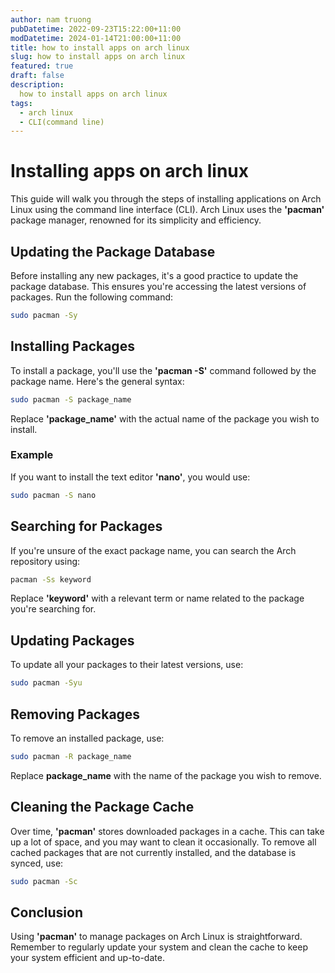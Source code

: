 ```yaml
---
author: nam truong
pubDatetime: 2022-09-23T15:22:00+11:00
modDatetime: 2024-01-14T21:00:00+11:00
title: how to install apps on arch linux
slug: how to install apps on arch linux
featured: true
draft: false
description:
  how to install apps on arch linux
tags:
  - arch linux
  - CLI(command line)
---
```

# Installing apps on arch linux
This guide will walk you through the steps of installing applications on Arch Linux using the command line interface (CLI). Arch Linux uses the **'pacman'** package manager, renowned for its simplicity and efficiency.
## Updating the Package Database
Before installing any new packages, it's a good practice to update the package database. This ensures you're accessing the latest versions of packages. Run the following command:
```bash
sudo pacman -Sy
```
## Installing Packages
To install a package, you'll use the __'pacman -S'__ command followed by the package name. Here's the general syntax:
```bash
sudo pacman -S package_name
```
Replace __'package_name'__ with the actual name of the package you wish to install.
### Example
If you want to install the text editor __'nano'__, you would use:
```bash
sudo pacman -S nano
```
## Searching for Packages
If you're unsure of the exact package name, you can search the Arch repository using:
```bash
pacman -Ss keyword
```
Replace __'keyword'__ with a relevant term or name related to the package you're searching for.
## Updating Packages
To update all your packages to their latest versions, use:
```bash
sudo pacman -Syu
```
## Removing Packages
To remove an installed package, use:
```bash
sudo pacman -R package_name
```
Replace __package_name__ with the name of the package you wish to remove.
## Cleaning the Package Cache
Over time, __'pacman'__ stores downloaded packages in a cache. This can take up a lot of space, and you may want to clean it occasionally. To remove all cached packages that are not currently installed, and the database is synced, use:
```bash
sudo pacman -Sc
```
## Conclusion
Using __'pacman'__ to manage packages on Arch Linux is straightforward. Remember to regularly update your system and clean the cache to keep your system efficient and up-to-date.